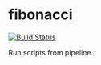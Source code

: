 # fibonacci
[![Build Status](http://52.87.155.156/buildStatus/icon?job=fibonacci)](http://52.87.155.156/job/fibonacci/)

Run scripts from pipeline.
